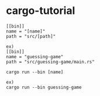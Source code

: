 # cargo-tutorial

```
[[bin]]
name = "[name]"
path = "src/[path]"

ex)
[[bin]]
name = "guessing-game"
path = "src/guessing-game/main.rs"

```

```
cargo run --bin [name]

ex)
cargo run --bin guessing-game

```
